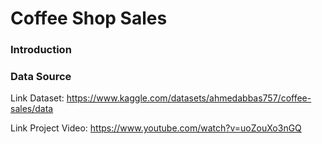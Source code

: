 # Coffee Shop Sales

### Introduction


### Data Source

Link Dataset: https://www.kaggle.com/datasets/ahmedabbas757/coffee-sales/data

Link Project Video: https://www.youtube.com/watch?v=uoZouXo3nGQ
